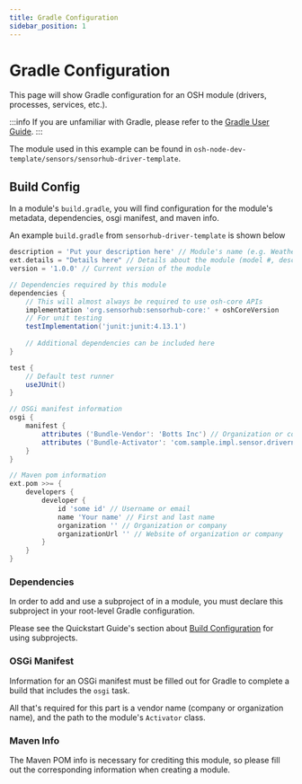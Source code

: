 ```yaml
---
title: Gradle Configuration
sidebar_position: 1
---
```


# Gradle Configuration

This page will show Gradle configuration for an OSH module (drivers, processes, services, etc.).

:::info
If you are unfamiliar with Gradle, please refer to the [Gradle User Guide](https://docs.gradle.org/current/userguide/getting_started_eng.html).
:::

The module used in this example can be found in `osh-node-dev-template/sensors/sensorhub-driver-template`.

## Build Config
In a module's `build.gradle`, you will find configuration for the module's metadata, dependencies, osgi manifest, and maven info.

An example `build.gradle` from `sensorhub-driver-template` is shown below

```gradle title="sensorhub-driver-template/build.gradle"
description = 'Put your description here' // Module's name (e.g. Weather Station Driver)
ext.details = "Details here" // Details about the module (model #, description, etc.)
version = '1.0.0' // Current version of the module

// Dependencies required by this module
dependencies {
    // This will almost always be required to use osh-core APIs
    implementation 'org.sensorhub:sensorhub-core:' + oshCoreVersion
    // For unit testing
    testImplementation('junit:junit:4.13.1')
    
    // Additional dependencies can be included here
}

test {
    // Default test runner
    useJUnit()
}

// OSGi manifest information
osgi {
    manifest {
        attributes ('Bundle-Vendor': 'Botts Inc') // Organization or company distributing this module
        attributes ('Bundle-Activator': 'com.sample.impl.sensor.drivername.Activator') // This must be correct for the module to build
    }
}

// Maven pom information
ext.pom >>= {
    developers {
        developer {
            id 'some id' // Username or email
            name 'Your name' // First and last name
            organization '' // Organization or company
            organizationUrl '' // Website of organization or company
        }
    }
}
```

### Dependencies
In order to add and use a subproject of in a module, you must declare this subproject in your root-level Gradle configuration.

Please see the Quickstart Guide's section about [Build Configuration](../../quickstart/build-configuration.md) for using subprojects.
### OSGi Manifest
Information for an OSGi manifest must be filled out for Gradle to complete a build that includes the `osgi` task.

All that's required for this part is a vendor name (company or organization name), and the path to the module's `Activator` class.
### Maven Info
The Maven POM info is necessary for crediting this module, so please fill out the corresponding information when creating a module.